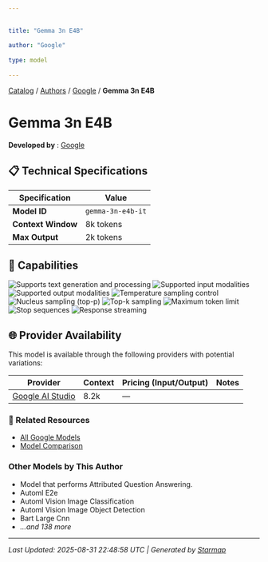 ```yaml
---
  
  
title: "Gemma 3n E4B"
  
author: "Google"
  
type: model
  
---
```

  
  
  
[Catalog](../../../..) / [Authors](../../..) / [Google](../..) / **Gemma 3n E4B**
  
  
# Gemma 3n E4B
  
**Developed by**
: 
[Google](../)
  
  
## 📋 Technical Specifications
  
| Specification | Value |
|---------|---------|
| **Model ID** | `gemma-3n-e4b-it` |
| **Context Window** | 8k tokens |
| **Max Output** | 2k tokens |

  
## 🎯 Capabilities
  
![Supports text generation and processing](https://img.shields.io/badge/text-✓-blue) ![Supported input modalities](https://img.shields.io/badge/input-text-teal) ![Supported output modalities](https://img.shields.io/badge/output-text-cyan) ![Temperature sampling control](https://img.shields.io/badge/temperature-core-red) ![Nucleus sampling (top-p)](https://img.shields.io/badge/top__p-core-red) ![Top-k sampling](https://img.shields.io/badge/top__k-advanced-orange) ![Maximum token limit](https://img.shields.io/badge/max__tokens-core-blue) ![Stop sequences](https://img.shields.io/badge/stop-core-blue) ![Response streaming](https://img.shields.io/badge/streaming-✓-cyan)
  
  
## 🌐 Provider Availability
  
This model is available through the following providers with potential variations:
  
  
| Provider | Context | Pricing (Input/Output) | Notes |
|---------|---------|---------|---------|
| [Google AI Studio](../../../providers/google-ai-studio/models/gemma-3n-e4b-it.md) | 8.2k | — |  |

  
### 🔗 Related Resources
  
- [All Google Models](../)
- [Model Comparison](../../../../models/)
  
  
### Other Models by This Author
  
- Model that performs Attributed Question Answering.
- Automl E2e
- Automl Vision Image Classification
- Automl Vision Image Object Detection
- Bart Large Cnn
- _...and 138 more_
  
  
---
*Last Updated: 2025-08-31 22:48:58 UTC | Generated by [Starmap](https://github.com/agentstation/starmap)*